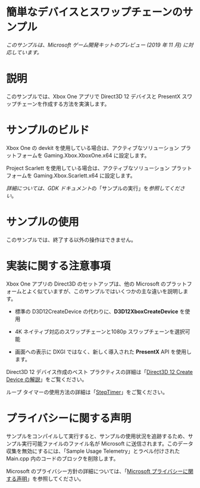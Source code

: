 # 簡単なデバイスとスワップチェーンのサンプル

*このサンプルは、Microsoft ゲーム開発キットのプレビュー (2019 年 11 月)
に対応しています。*

# 説明

このサンプルでは、Xbox One アプリで Direct3D 12 デバイスと PresentX
スワップチェーンを作成する方法を実演します。

# サンプルのビルド

Xbox One の devkit を使用している場合は、アクティブなソリューション
プラットフォームを Gaming.Xbox.XboxOne.x64 に設定します。

Project Scarlett を使用している場合は、アクティブなソリューション
プラットフォームを Gaming.Xbox.Scarlett.x64 に設定します。

*詳細については、GDK
ドキュメント*の「サンプルの実行」を*参照してください*。

# サンプルの使用

このサンプルでは、終了する以外の操作はできません。

# 実装に関する注意事項

Xbox One アプリの Direct3D のセットアップは、他の Microsoft
のプラットフォームとよく似ていますが、このサンプルではいくつかの主な違いを説明します。

-   標準の D3D12CreateDevice の代わりに、**D3D12XboxCreateDevice**
    を使用

-   4K ネイティブ対応のスワップチェーンと1080p
    スワップチェーンを選択可能

-   画面への表示に DXGI ではなく、新しく導入された **PresentX** API
    を使用します。

Direct3D 12 デバイス作成のベスト プラクティスの詳細は「[Direct3D 12
Create Device
の解説](https://walbourn.github.io/anatomy-of-direct3d-12-create-device/)」をご覧ください。

ループ
タイマーの使用方法の詳細は「[StepTimer](https://github.com/Microsoft/DirectXTK/wiki/StepTimer)」をご覧ください。

# プライバシーに関する声明

サンプルをコンパイルして実行すると、サンプルの使用状況を追跡するため、サンプル実行可能ファイルのファイル名が
Microsoft に送信されます。このデータ収集を無効にするには、「Sample Usage
Telemetry」とラベル付けされた Main.cpp
内のコードのブロックを削除します。

Microsoft のプライバシー方針の詳細については、「[Microsoft
プライバシーに関する声明](https://privacy.microsoft.com/en-us/privacystatement/)」を参照してください。
